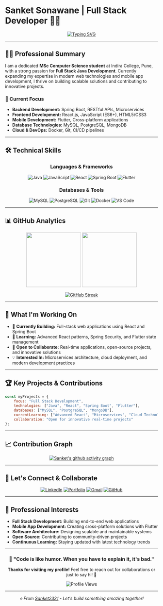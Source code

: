 # Sanket Sonawane | Full Stack Developer 👨‍💻

<div align="center">
  
[![Typing SVG](https://readme-typing-svg.herokuapp.com?font=Fira+Code&pause=1000&color=36BCF7&width=435&lines=MSc+Computer+Science+Student;Full+Stack+Java+Developer;React+%7C+Spring+Boot+%7C+Flutter)](https://git.io/typing-svg)

</div>

---

## 👨‍🎓 Professional Summary

I am a dedicated **MSc Computer Science student** at Indira College, Pune, with a strong passion for **Full Stack Java Development**. Currently expanding my expertise in modern web technologies and mobile app development, I thrive on building scalable solutions and contributing to innovative projects.

### 🎯 Current Focus
- **Backend Development:** Spring Boot, RESTful APIs, Microservices
- **Frontend Development:** React.js, JavaScript (ES6+), HTML5/CSS3
- **Mobile Development:** Flutter, Cross-platform applications
- **Database Technologies:** MySQL, PostgreSQL, MongoDB
- **Cloud & DevOps:** Docker, Git, CI/CD pipelines

---

## 🛠️ Technical Skills

<div align="center">

### Languages & Frameworks
![Java](https://img.shields.io/badge/Java-ED8B00?style=for-the-badge&logo=openjdk&logoColor=white)
![JavaScript](https://img.shields.io/badge/JavaScript-F7DF1E?style=for-the-badge&logo=javascript&logoColor=black)
![React](https://img.shields.io/badge/React-20232A?style=for-the-badge&logo=react&logoColor=61DAFB)
![Spring Boot](https://img.shields.io/badge/Spring_Boot-6DB33F?style=for-the-badge&logo=spring-boot&logoColor=white)
![Flutter](https://img.shields.io/badge/Flutter-02569B?style=for-the-badge&logo=flutter&logoColor=white)

### Databases & Tools
![MySQL](https://img.shields.io/badge/MySQL-005C84?style=for-the-badge&logo=mysql&logoColor=white)
![PostgreSQL](https://img.shields.io/badge/PostgreSQL-316192?style=for-the-badge&logo=postgresql&logoColor=white)
![Git](https://img.shields.io/badge/Git-F05032?style=for-the-badge&logo=git&logoColor=white)
![Docker](https://img.shields.io/badge/Docker-2496ED?style=for-the-badge&logo=docker&logoColor=white)
![VS Code](https://img.shields.io/badge/VS_Code-007ACC?style=for-the-badge&logo=visual-studio-code&logoColor=white)

</div>

---

## 📊 GitHub Analytics

<div align="center">
  
<img height="180em" src="https://github-readme-stats.vercel.app/api?username=Sanket2321&show_icons=true&theme=tokyonight&include_all_commits=true&count_private=true"/>
<img height="180em" src="https://github-readme-stats.vercel.app/api/top-langs/?username=Sanket2321&layout=compact&langs_count=8&theme=tokyonight"/>

</div>

<div align="center">
  
[![GitHub Streak](https://github-readme-streak-stats.herokuapp.com/?user=Sanket2321&theme=tokyonight)](https://git.io/streak-stats)

</div>

---

## 🎯 What I'm Working On

- 🔭 **Currently Building:** Full-stack web applications using React and Spring Boot
- 🌱 **Learning:** Advanced React patterns, Spring Security, and Flutter state management
- 👯 **Open to Collaborate:** Real-time applications, open-source projects, and innovative solutions
- 💡 **Interested In:** Microservices architecture, cloud deployment, and modern development practices

---

## 🏆 Key Projects & Contributions

```javascript
const myProjects = {
    focus: "Full Stack Development",
    technologies: ["Java", "React", "Spring Boot", "Flutter"],
    databases: ["MySQL", "PostgreSQL", "MongoDB"],
    currentLearning: ["Advanced React", "Microservices", "Cloud Technologies"],
    collaboration: "Open for innovative real-time projects"
};
```

---

## 📈 Contribution Graph

<div align="center">
  
[![Sanket's github activity graph](https://github-readme-activity-graph.vercel.app/graph?username=Sanket2321&theme=tokyo-night)](https://github.com/ashutosh00710/github-readme-activity-graph)

</div>

---

## 🤝 Let's Connect & Collaborate

<div align="center">

[![LinkedIn](https://img.shields.io/badge/LinkedIn-0077B5?style=for-the-badge&logo=linkedin&logoColor=white)](https://www.linkedin.com/in/sanket-sonawane-74a873253/)
[![Portfolio](https://img.shields.io/badge/Portfolio-FF5722?style=for-the-badge&logo=google-chrome&logoColor=white)](https://showcase.talenlio.com/w/Resume-52744)
[![Gmail](https://img.shields.io/badge/Gmail-D14836?style=for-the-badge&logo=gmail&logoColor=white)](mailto:sanketsonawane016@gmail.com)
[![GitHub](https://img.shields.io/badge/GitHub-100000?style=for-the-badge&logo=github&logoColor=white)](https://github.com/Sanket2321)

</div>

---

## 💼 Professional Interests

- **Full Stack Development:** Building end-to-end web applications
- **Mobile App Development:** Creating cross-platform solutions with Flutter
- **Software Architecture:** Designing scalable and maintainable systems
- **Open Source:** Contributing to community-driven projects
- **Continuous Learning:** Staying updated with latest technology trends

---

<div align="center">

### 🌟 "Code is like humor. When you have to explain it, it's bad." 

**Thanks for visiting my profile!** Feel free to reach out for collaborations or just to say hi! 👋

![Profile Views](https://komarev.com/ghpvc/?username=Sanket2321&color=blueviolet&style=flat-square&label=Profile+Views)

</div>

---

<div align="center">
  <i>⭐️ From <a href="https://github.com/Sanket2321">Sanket2321</a> - Let's build something amazing together!</i>
</div>
